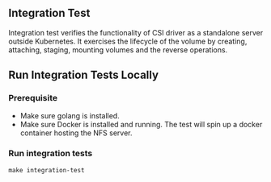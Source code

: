 ## Integration Test
Integration test verifies the functionality of CSI driver as a standalone server outside Kubernetes. It exercises the lifecycle of the volume by creating, attaching, staging, mounting volumes and the reverse operations.

## Run Integration Tests Locally
### Prerequisite
 - Make sure golang is installed.
 - Make sure Docker is installed and running. The test will spin up a docker container hosting the NFS server.

### Run integration tests
```
make integration-test
```
